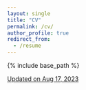 ```yaml
---
layout: single
title: "CV"
permalink: /cv/
author_profile: true
redirect_from:
  - /resume
---
```


{% include base_path %}

[Updated on Aug 17, 2023](https://aliciachenw.github.io/files/CV.pdf)
